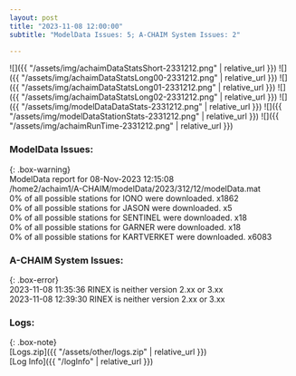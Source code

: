 ```yaml
---
layout: post
title: "2023-11-08 12:00:00"
subtitle: "ModelData Issues: 5; A-CHAIM System Issues: 2"

---
```


![]({{ "/assets/img/achaimDataStatsShort-2331212.png" | relative_url }})
![]({{ "/assets/img/achaimDataStatsLong00-2331212.png" | relative_url }})
![]({{ "/assets/img/achaimDataStatsLong01-2331212.png" | relative_url }})
![]({{ "/assets/img/achaimDataStatsLong02-2331212.png" | relative_url }})
![]({{ "/assets/img/modelDataDataStats-2331212.png" | relative_url }})
![]({{ "/assets/img/modelDataStationStats-2331212.png" | relative_url }})
![]({{ "/assets/img/achaimRunTime-2331212.png" | relative_url }})


### ModelData Issues:  
  
{: .box-warning}  
 ModelData report for 08-Nov-2023 12:15:08   
 /home2/achaim1/A-CHAIM/modelData/2023/312/12/modelData.mat   
 0% of all possible stations for IONO were downloaded. x1862   
 0% of all possible stations for JASON were downloaded. x5   
 0% of all possible stations for SENTINEL were downloaded. x18   
 0% of all possible stations for GARNER were downloaded. x18   
 0% of all possible stations for KARTVERKET were downloaded. x6083   
  
### A-CHAIM System Issues:  
  
{: .box-error}  
2023-11-08 11:35:36 RINEX is neither version 2.xx or 3.xx  
2023-11-08 12:39:30 RINEX is neither version 2.xx or 3.xx  

### Logs:  
  
{: .box-note}  
[Logs.zip]({{ "/assets/other/logs.zip" | relative_url }})  
[Log Info]({{ "/logInfo" | relative_url }})  
